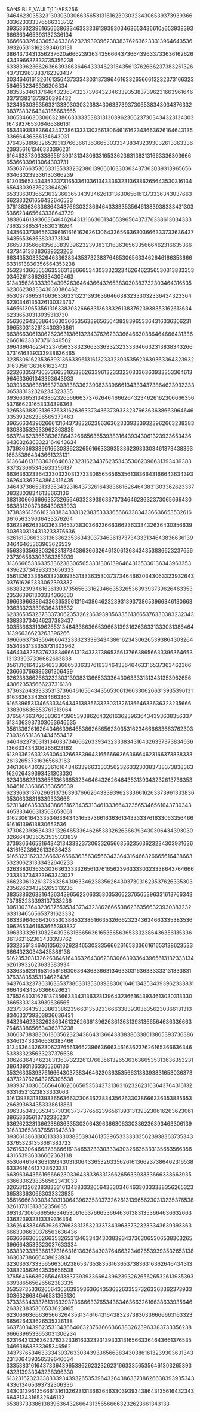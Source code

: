 $ANSIBLE_VAULT;1.1;AES256
34646230353231303030306635653131616239303234306539373939366333623333376566333732
3935363239616566386334633333613939303463653436610a653938393666363465393132336134
36666332643365346338623239393962383837626362333139646435363932653131623934613131
3864373431356237620a666239363435666437366439633733636162626434396637333735356238
63383962366263663938636464333462316435613762666237383261326437313963383762393437
30346461613261613564373334303137396461633265666132323731663235646532346336306334
38353534613764643236343237396432346339353837396231663961646337313831373930396432
32346530363563313330303032383430633739373065383430343763323837383264343165663565
30653466303066323866333335383131303962366237303434323134303164393765306466386161
65343938383664343738613331303561306461616234366362616464313533666436386134643031
37643538663265393137663661363665303334383432393032613363336239356161346333396231
61646337303338656139313134306331653362363138313166333630366665366339613064303731
35363766353063313533323238613966616330363437363039313965656634633239336130366239
61303565343435333731653361336134333632313638626564353031613465643039376233646261
65333630366236323663653439346261313630656161373336343037663662333261656432646533
37613836363363643437663032366464333335356461383938333431303536623465643338643739
38386461393663646462643131663661346539656437376338613034333736323865343830316264
34356337386563396161616162626130643365663630366633373363643764356536353833373134
36653335666135633839396232393831316363656335666462316635366437346133383639323263
66343530333264633638343537323837646530656334626461663536666331613836356564353238
35323436656536353631386665343033323234626462356530313833353034626136626334306463
61343563633339343962636464366432653830303837323034643165356230623833343030386462
65303736653466363363313231393636646638323330323364343233646230346135326130323737
64656130653561316338303266633136383261383762393835316261363462336530313935313730
65636264363864363036653563396565643838396533643163363062313965303132613430393861
66386630613062623631386132343762623336646630386464666431336266616333373761346562
39643964623432376563383236633363323233336466323138383432663731616339333938636465
32353061623536393136633961316132333230353562363936336432393231633561363661623433
62326335373037366531653862633961323332303336363933353364613964633661343363643933
30393638636165373038383362393633396661343334373864623932333065383132326234323335
39366365313438623265666637376264646662643234626162306666356537666231653334396363
32653638303136376331626363373436373933323766363638663964646335393262386565373463
39656634396266613164373832623863636233393339323962663238383630383532633962363835
66373462336536363864326665636539383164393430613239336534366430326363323164643634
37393636333961663033623265616633393533623933303461373438393165353864343661323131
61366461316336306466323231623437623534353062396631393439383837323665343933356137
66363632336433303230313733306565656535613836643166643634393362643362343864316435
34643738653133353432316437326164383661626464383130336262333738323038346138663136
38313066666663373265646332393963373734646236323730656664306638313037366430633933
37383961356162383834333132383533336566633834336636653532616361656339636433376264
63623962633933633165373830366236663662363334326364303566393036303134313233376636
62616130663331363862353634303734636137373433313464383663613934646465363963626539
65633635633032623137343863663264613061363434353836623237656237396563303363353939
31366665336335336238306565333130613964643135336136343963353439623734393333656333
35613263336563323939353133363530373734646630343063323932643037616262333062393332
66383239346163613037356563316234663532653639393739626463353235363961303334366630
39663966386433636535613164386462323931393738653966346130663936333233396364313632
62336535323733373062353262363939356335613665376330383232343838333734646237383437
30353663313962653134643366366539663139316263633133303138646431396636623263396266
39666637343564666432333233393434386162343062653938643032643534353133353731303962
64643432353762383466613134333738653561376638656633396364653131333937336662663838
35613161643264633366653363376163346433646463316537363462366236663766386361306439
62623836626632323031393831366533336430633331313431353962656438623535666237316130
37363264333335313736646165643435653061366330626631393539613161636363343534663363
61653965313465333464343138356332303132613564633636323235666338306636653761313064
37656466376638363439653938626432616362396364343936383563376134363937303063646535
35613362616264346639646538626565623035316234666633663762303730326531363434653437
64646237303131346337346662633934323338343164326337373834636136633434306265623162
61393362633136306432663839643165666636636664623166373838333261326537316365663163
34613664303933616164346339663333356232633230383738373838363162626439393431303330
62343862313365613636653234646432626464353139343232613736353864616336366363656639
62336631376266313736393766626433393962333661626337396133383635306338316339333666
62313466353334386631623435313461333664323565346561643730343465333466313563653061
31623061643335346364343165373661636361343333376163306335646661616139613830653536
37306239363433313264653364626538326263663934303064343930303266643036353535333839
37393664653164343134333237306332656635623563623234303931636431616238626133636433
61653231623336663265663635636566343364316466326665616438663532306231333432646233
32633830363530363633333265613761656239633330323338643764666233333734323963343037
66623061326137363364306334623835626430373031623537626335303235626234326265313236
38353862633164363439656230633530353662376565396331613766343737653233393137333236
39613037643236376535343734323862666538623635663239303832326331346565653731623332
36333964666430353038653238616635326662323436346633353835363962653461653665393837
39633332613032643936316665636165356563653332386436356135336361363162363433393762
63323561346461356262623465303335666261653336616165313862353366643230343435386138
61623530313262636461643632643062383066393364396561313233313462613932623633383934
33363562316531656166306364363366313463303163633333313133383137633835353134626436
64376432373631633537386331353039383061646134353439396233383166643434376366626631
37653630316261373566333431363231396432366164393461303031333036653331343939636565
32373364353338633862396631353233666338393036356230366131313834633739303836636431
64326462333263363461326263613962636136313931366564636336663764633865663436373238
30663738383061303562323438643136643838386338613865393736386634613433346636383466
31346364326230623765613662396636663461636237626165366636346533333235633237376638
30626364346238313637323261376635613265363636653531363635323138643931363365366136
35326335393761666430373834646230363535663138393831653036373437323762643265306538
39393730306565646162666565353437313631623262316364376431613263316531323833333063
31613938313139336563663230636238343562633038666336353835653266393634353338613861
39633534303534373030373737656239656139313139323061626362306138653635613732336237
63626232313662386363353030643963663063303362363934633061393163336536376561643539
39306138633061333330383539346135396533333335623938363735343337653231353661383733
32616330646637386661613465323330333430326635333135653566356431653936336662363138
65306461643631393430313064336532633562616136623738646231653863326164613738623331
66396364356166666230336438336331366265633933336663386639356366336238356562343033
32653132623838333161343833326564333034646330333338356265323365333630663033323935
35616666303034303130643962353037326261313965623031323537653832613731313362356635
39313730656665663465306165376665366463613831353664636632663336323932313339316364
33626433346539363766383135323337343963373232333436393933636663306630376563636436
66366663656266353265313463343430383934373630653065383032653966643533323037633334
36383233353661373166316136363430376466323462653939353265313836303738666438623934
32303637333565663062386537353835316365373836316362646434313038323562643535656538
37656466636265646138373939336664396239326265626532613935393639386565626562383335
35353735336265643636393936366435363263353732633633623739333036326634646531363130
37333534333761316339373666633765343634636632616638633935646263323835306533623865
62306663666365663264353134616431643832373830336666663163323665626433626535336138
66373034396235313436646632376366636638326239633837333562386666396533653031306234
62316431326362376332336163323231393331316566336464366137653534663863333365346562
34373765346333343937633034393365663834303861613239303631343231306439356539646634
33353831616437336439653862623232623166333565356461303265393432313933343238396330
61323162323338333934393265353964326438633738626638393935343433613465393732306336
34303139613566613161326231313663646330393934386431356164323436643134316532646132
6538373338613839636432666431356566663232623661343133
